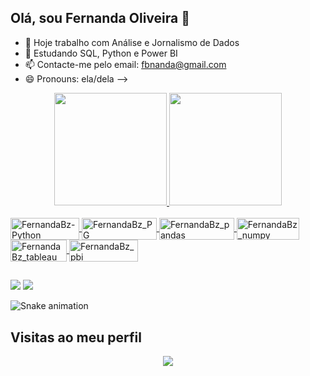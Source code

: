## Olá, sou Fernanda Oliveira 👋

- 🔭 Hoje trabalho com Análise e Jornalismo de Dados
- 🌱 Estudando SQL, Python e Power BI
- 📫 Contacte-me pelo email: fbnanda@gmail.com 
- 😄 Pronouns: ela/dela
-->

<div align="center">
  <a href="https://github.com/FernandaBz">
  <img height="180em" src="https://github-readme-stats.vercel.app/api?username=FernandaBz&show_icons=true&theme=synthwave"&include_all_commits=true&count_private=true"/>
  <img height="180em" src="https://github-readme-stats.vercel.app/api/top-langs/?username=FernandaBz&layout=compact&langs_count=7&theme=synthwave"/>
</div>
<div style="display: inline_block"><br>
  <img align="center" alt="FernandaBz-Python" height="35" width="110" src="https://img.shields.io/badge/python-3670A0?style=for-the-badge&logo=python&logoColor=ffdd54">
  <img align="center" alt="FernandaBz_PG" height="35" width="120" src="https://img.shields.io/badge/postgres-%23316192.svg?style=for-the-badge&logo=postgresql&logoColor=white">
  <img align="center" alt="FernandaBz_pandas" height="35" width="120" src="https://img.shields.io/badge/pandas-%23150458.svg?style=for-the-badge&logo=pandas&logoColor=white">
     <img align="center" alt="FernandaBz_numpy" height="35" width="100" src="https://img.shields.io/badge/numpy-%23013243.svg?style=for-the-badge&logo=numpy&logoColor=white">
  <img align="center" alt="FernandaBz_tableau" height="35" width="90" src="https://img.shields.io/badge/Tableau-E97627?style=for-the-badge&logo=Tableau&logoColor=white">
   <img align="center" alt="FernandaBz_pbi" height="35" width="110" src="https://img.shields.io/badge/PowerBI-E97627?style=for-the-badge&logo=PowerBI&logoColor=white">

  </div>
  
  ##
 
<div> 
 
  <a href = "mailto:fbnanda@gmail.com"><img src="https://img.shields.io/badge/-Gmail-%23333?style=for-the-badge&logo=gmail&logoColor=white" target="_blank"></a>
  <a href="https://www.linkedin.com/in/fernandabzoliveira/" target="_blank"><img src="https://img.shields.io/badge/-LinkedIn-%230077B5?style=for-the-badge&logo=linkedin&logoColor=white" target="_blank"></a> 
  
  ![Snake animation](https://github.com/FernandaBz/FernandaBz/blob/output/github-contribution-grid-snake.svg)

 <p align="center"> 

 ## Visitas ao meu perfil <br>
 <p align="center"> 
   <img alingn="center" src="https://profile-counter.glitch.me/FernandaBz/count.svg" />
 </p>

</p>
  
 
 </div>
